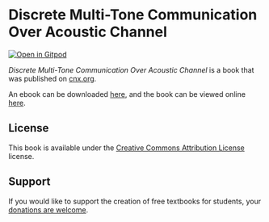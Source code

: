 # Discrete Multi-Tone Communication Over Acoustic Channel

[![Open in Gitpod](https://gitpod.io/button/open-in-gitpod.svg)](https://gitpod.io/from-referrer/)

_Discrete Multi-Tone Communication Over Acoustic Channel_ is a book that was published on [cnx.org](https://cnx.org/).

An ebook can be downloaded [here](https://github.com/cnx-user-books/cnxbook-discrete-multi-tone-communication-over-acoustic-channel/releases/latest), and the book can be viewed online [here](https://github.com/cnx-user-books/cnxbook-discrete-multi-tone-communication-over-acoustic-channel/releases/latest).

## License
This book is available under the [Creative Commons Attribution License](./LICENSE) license.

## Support
If you would like to support the creation of free textbooks for students, your [donations are welcome](https://riceconnect.rice.edu/donation/support-openstax-banner).
